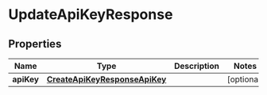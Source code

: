 

# UpdateApiKeyResponse


## Properties

| Name | Type | Description | Notes |
|------------ | ------------- | ------------- | -------------|
|**apiKey** | [**CreateApiKeyResponseApiKey**](CreateApiKeyResponseApiKey.md) |  |  [optional] |




